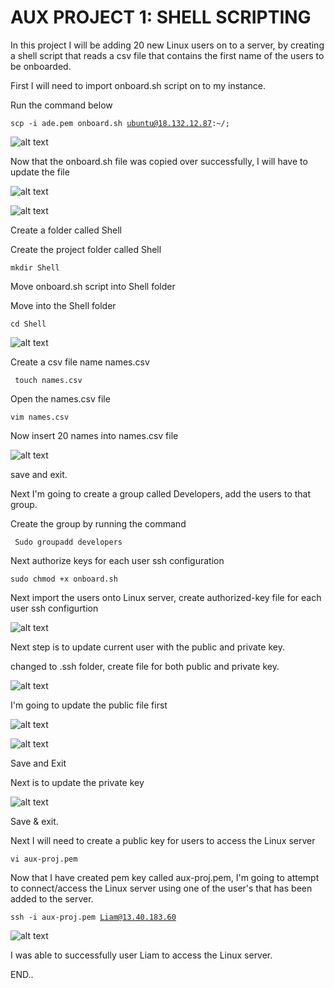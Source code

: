 # AUX PROJECT 1: SHELL SCRIPTING

In this project I will be adding 20 new Linux users on to a server, by creating a shell script that reads a csv file that contains the first name of the users to be onboarded. 

First I will need to import onboard.sh script on to my instance.

Run the command below

<code>scp -i ade.pem onboard.sh ubuntu@18.132.12.87:~/;</code>

![alt text](./Images/vi%20onboard%20sh.JPG)

Now that the onboard.sh file was copied over successfully, I will have to update the file

![alt text](./Images/step%209%20updating%20onboard%20script.JPG)

![alt text](./Images/step%2010.JPG)


Create a folder called Shell

Create the project folder called Shell

<code>mkdir Shell</code>

Move onboard.sh script into Shell folder 

Move into the Shell folder

<code>cd Shell</code>

![alt text](./Images/step%203.JPG)

Create a csv file name names.csv

<code> touch names.csv</code>

Open the names.csv file

<code>vim names.csv</code>

Now insert 20 names into names.csv file

![alt text](./Images/step%208.JPG)

save and exit.

Next I'm going to create a group called Developers, add the users to that group.

Create the group by running the command

<code> Sudo groupadd developers</code>

Next authorize keys for each user ssh configuration

<code>sudo chmod +x onboard.sh</code>

Next import the users onto Linux server, create authorized-key file for each user ssh configurtion

![alt text](./Images/11.JPG)

Next step is to update current user with the public and private key.

changed to .ssh folder, create file for both public and private key.

![alt text](./Images/step%204.JPG)

I'm going to update the public file first 

![alt text](./Images/step%205.JPG)

![alt text](./Images/step6.JPG)

Save and Exit

Next is to update the private key

![alt text](./Images/step7.JPG)

Save & exit.

Next I will need to create a public key for users to access the Linux server

<code>vi aux-proj.pem</code>

Now that I have created pem key called aux-proj.pem, I'm going to attempt to connect/access the Linux server using one of the user's that has been added to the server.

<code>ssh -i aux-proj.pem Liam@13.40.183.60</code>

![alt text](./Images/Liam.JPG)

I was able to successfully user Liam to access the Linux server.

END..

